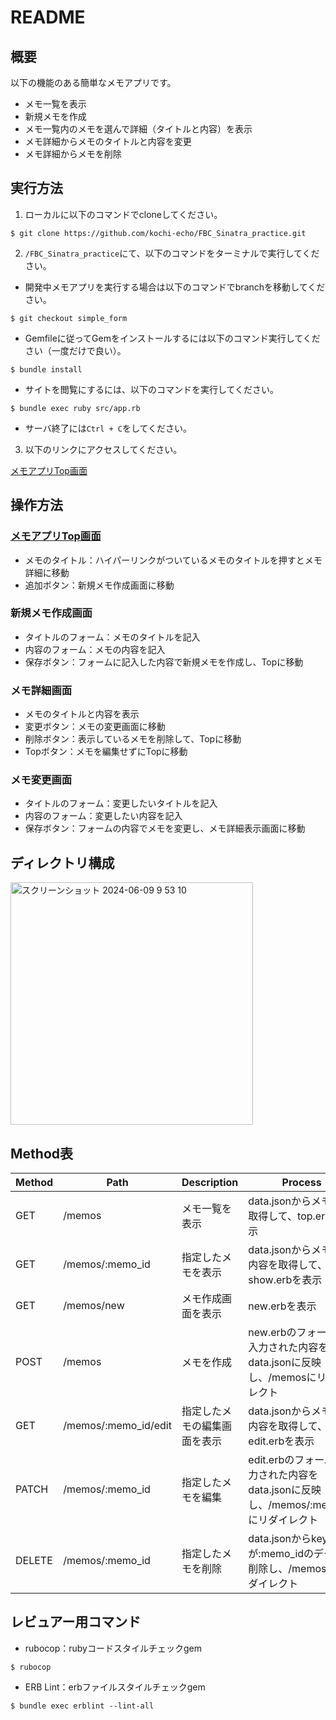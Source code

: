 # README

## 概要

以下の機能のある簡単なメモアプリです。

- メモ一覧を表示
- 新規メモを作成
- メモ一覧内のメモを選んで詳細（タイトルと内容）を表示
- メモ詳細からメモのタイトルと内容を変更
- メモ詳細からメモを削除

## 実行方法

1. ローカルに以下のコマンドでcloneしてください。

```
$ git clone https://github.com/kochi-echo/FBC_Sinatra_practice.git
```

2. `/FBC_Sinatra_practice`にて、以下のコマンドをターミナルで実行してください。

- 開発中メモアプリを実行する場合は以下のコマンドでbranchを移動してください。

```
$ git checkout simple_form 
```

- Gemfileに従ってGemをインストールするには以下のコマンド実行してください（一度だけで良い）。

```
$ bundle install
```

- サイトを閲覧にするには、以下のコマンドを実行してください。

```
$ bundle exec ruby src/app.rb
```

- サーバ終了には`Ctrl + C`をしてください。

3. 以下のリンクにアクセスしてください。

[メモアプリTop画面](http://localhost:4567/memos)

## 操作方法

### [メモアプリTop画面](http://localhost:4567/memos)

- メモのタイトル：ハイパーリンクがついているメモのタイトルを押すとメモ詳細に移動
- 追加ボタン：新規メモ作成画面に移動

### 新規メモ作成画面

- タイトルのフォーム：メモのタイトルを記入
- 内容のフォーム：メモの内容を記入
- 保存ボタン：フォームに記入した内容で新規メモを作成し、Topに移動

### メモ詳細画面

- メモのタイトルと内容を表示
- 変更ボタン：メモの変更画面に移動
- 削除ボタン：表示しているメモを削除して、Topに移動
- Topボタン：メモを編集せずにTopに移動

### メモ変更画面

- タイトルのフォーム：変更したいタイトルを記入
- 内容のフォーム：変更したい内容を記入
- 保存ボタン：フォームの内容でメモを変更し、メモ詳細表示画面に移動

## ディレクトリ構成

<img width="388" alt="スクリーンショット 2024-06-09 9 53 10" src="https://github.com/kochi-echo/FBC_Sinatra_practice/assets/47914971/5847d137-0816-43cc-8a89-749cecac2575">

## Method表

|Method|Path|Description|Process|
|------|--------------------|---|---|
|GET   |/memos              |メモ一覧を表示   |data.jsonからメモ名を取得して、top.erbを表示|
|GET   |/memos/:memo_id     |指定したメモを表示|data.jsonからメモ名と内容を取得して、show.erbを表示|
|GET   |/memos/new          |メモ作成画面を表示|new.erbを表示|
|POST  |/memos              |メモを作成|new.erbのフォームに入力された内容をdata.jsonに反映し、/memosにリダイレクト|
|GET   |/memos/:memo_id/edit|指定したメモの編集画面を表示|data.jsonからメモ名と内容を取得して、edit.erbを表示|
|PATCH |/memos/:memo_id     |指定したメモを編集|edit.erbのフォームに入力された内容をdata.jsonに反映し、/memos/:memo_idにリダイレクト|
|DELETE|/memos/:memo_id     |指定したメモを削除|data.jsonからkeyが:memo_idのデータを削除し、/memosにリダイレクト|

## レビュアー用コマンド

- rubocop：rubyコードスタイルチェックgem

```
$ rubocop
```

- ERB Lint：erbファイルスタイルチェックgem

```
$ bundle exec erblint --lint-all
```
